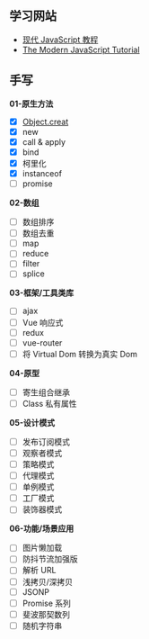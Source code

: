 ## 学习网站

- [现代 JavaScript 教程](https://zh.javascript.info/)
- [The Modern JavaScript Tutorial](https://javascript.info/)

## 手写

**01-原生方法**

- [x] [Object.creat](http://itsudo.cn)
- [x] new
- [x] call & apply
- [x] bind
- [x] 柯里化
- [x] instanceof
- [ ] promise

**02-数组**

- [ ] 数组排序
- [ ] 数组去重
- [ ] map
- [ ] reduce
- [ ] filter
- [ ] splice

**03-框架/工具类库**

- [ ] ajax
- [ ] Vue 响应式
- [ ] redux
- [ ] vue-router
- [ ] 将 Virtual Dom 转换为真实 Dom

**04-原型**

- [ ] 寄生组合继承
- [ ] Class 私有属性

**05-设计模式**

- [ ] 发布订阅模式
- [ ] 观察者模式
- [ ] 策略模式
- [ ] 代理模式
- [ ] 单例模式
- [ ] 工厂模式
- [ ] 装饰器模式

**06-功能/场景应用**

- [ ] 图片懒加载
- [ ] 防抖节流加强版
- [ ] 解析 URL
- [ ] 浅拷贝/深拷贝
- [ ] JSONP
- [ ] Promise 系列
- [ ] 斐波那契数列
- [ ] 随机字符串
